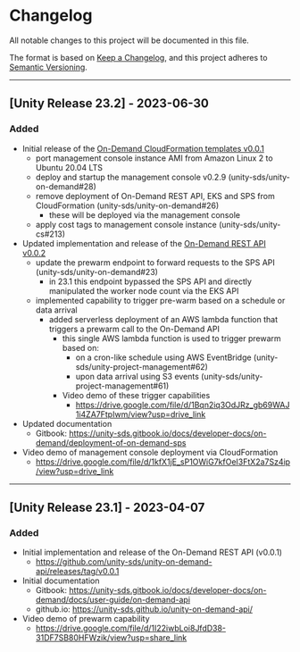# Changelog

All notable changes to this project will be documented in this file. 

The format is based on [Keep a Changelog](https://keepachangelog.com/en/1.0.0/),
and this project adheres to [Semantic Versioning](https://semver.org/spec/v2.0.0.html).

-------
## [Unity Release 23.2] - 2023-06-30

### Added 
- Initial release of the [On-Demand CloudFormation templates v0.0.1](https://github.com/unity-sds/unity-on-demand-cloudformation/releases/tag/v0.0.1)
  - port management console instance AMI from Amazon Linux 2 to Ubuntu 20.04 LTS
  - deploy and startup the management console v0.2.9 (unity-sds/unity-on-demand#28)
  - remove deployment of On-Demand REST API, EKS and SPS from CloudFormation (unity-sds/unity-on-demand#26)
    - these will be deployed via the management console
  - apply cost tags to management console instance (unity-sds/unity-cs#213)
- Updated implementation and release of the [On-Demand REST API v0.0.2](https://github.com/unity-sds/unity-on-demand-api/releases/tag/v0.0.2)
  - update the prewarm endpoint to forward requests to the SPS API (unity-sds/unity-on-demand#23)
    - in 23.1 this endpoint bypassed the SPS API and directly manipulated the worker node count via the EKS API
  - implemented capability to trigger pre-warm based on a schedule or data arrival
    - added serverless deployment of an AWS lambda function that triggers a prewarm call to the On-Demand API
      - this single AWS lambda function is used to trigger prewarm based on:
        - on a cron-like schedule using AWS EventBridge (unity-sds/unity-project-management#62)
        - upon data arrival using S3 events (unity-sds/unity-project-management#61)
      - Video demo of these trigger capabilities
        - https://drive.google.com/file/d/1Bqn2iq3OdJRz_gb69WAJ1i4ZA7FtpIwm/view?usp=drive_link
- Updated documentation
  - Gitbook: https://unity-sds.gitbook.io/docs/developer-docs/on-demand/deployment-of-on-demand-sps
- Video demo of management console deployment via CloudFormation
  - https://drive.google.com/file/d/1kfX1jE_sP1OWiG7kfOeI3FtX2a7Sz4ip/view?usp=drive_link

-------
## [Unity Release 23.1] - 2023-04-07

### Added 

- Initial implementation and release of the On-Demand REST API (v0.0.1)
  - https://github.com/unity-sds/unity-on-demand-api/releases/tag/v0.0.1
- Initial documentation
  - Gitbook: https://unity-sds.gitbook.io/docs/developer-docs/on-demand/docs/user-guide/on-demand-api
  - github.io: https://unity-sds.github.io/unity-on-demand-api/
- Video demo of prewarm capability
  - https://drive.google.com/file/d/1I22iwbLoi8JfdD38-31DF7SB80HFWzik/view?usp=share_link
